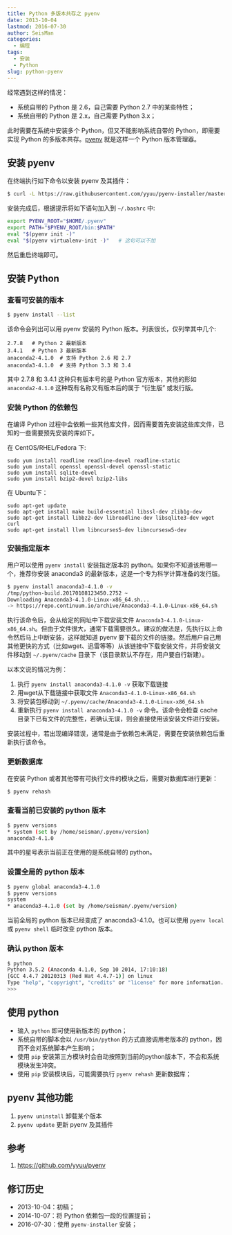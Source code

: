 ```yaml
---
title: Python 多版本共存之 pyenv
date: 2013-10-04
lastmod: 2016-07-30
author: SeisMan
categories:
  - 编程
tags:
  - 安装
  - Python
slug: python-pyenv
---
```


经常遇到这样的情况：

- 系统自带的 Python 是 2.6，自己需要 Python 2.7 中的某些特性；
- 系统自带的 Python 是 2.x，自己需要 Python 3.x；

此时需要在系统中安装多个 Python，但又不能影响系统自带的 Python，即需要实现 Python 的多版本共存。[pyenv](https://github.com/yyuu/pyenv) 就是这样一个 Python 版本管理器。

<!--more-->

## 安装 pyenv

在终端执行如下命令以安装 pyenv 及其插件：

```bash
$ curl -L https://raw.githubusercontent.com/yyuu/pyenv-installer/master/bin/pyenv-installer | bash
```

安装完成后，根据提示将如下语句加入到 `~/.bashrc` 中:

```bash
export PYENV_ROOT="$HOME/.pyenv"
export PATH="$PYENV_ROOT/bin:$PATH"
eval "$(pyenv init -)"
eval "$(pyenv virtualenv-init -)"   # 这句可以不加
```

然后重启终端即可。

## 安装 Python

### 查看可安装的版本

``` bash
$ pyenv install --list
```

该命令会列出可以用 pyenv 安装的 Python 版本。列表很长，仅列举其中几个:

    2.7.8   # Python 2 最新版本
    3.4.1   # Python 3 最新版本
    anaconda2-4.1.0  # 支持 Python 2.6 和 2.7
    anaconda3-4.1.0  # 支持 Python 3.3 和 3.4

其中 2.7.8 和 3.4.1 这种只有版本号的是 Python 官方版本，其他的形如 `anaconda2-4.1.0` 这种既有名称又有版本后的属于 “衍生版” 或发行版。

### 安装 Python 的依赖包

在编译 Python 过程中会依赖一些其他库文件，因而需要首先安装这些库文件，已知的一些需要预先安装的库如下。

在 CentOS/RHEL/Fedora 下:

    sudo yum install readline readline-devel readline-static
    sudo yum install openssl openssl-devel openssl-static
    sudo yum install sqlite-devel
    sudo yum install bzip2-devel bzip2-libs

在 Ubuntu下：

    sudo apt-get update
    sudo apt-get install make build-essential libssl-dev zlib1g-dev
    sudo apt-get install libbz2-dev libreadline-dev libsqlite3-dev wget curl
    sudo apt-get install llvm libncurses5-dev libncursesw5-dev

### 安装指定版本

用户可以使用 `pyenv install` 安装指定版本的 python。如果你不知道该用哪一个，推荐你安装 anaconda3 的最新版本，这是一个专为科学计算准备的发行版。

```bash
$ pyenv install anaconda3-4.1.0 -v
/tmp/python-build.20170108123450.2752 ~
Downloading Anaconda3-4.1.0-Linux-x86_64.sh...
-> https://repo.continuum.io/archive/Anaconda3-4.1.0-Linux-x86_64.sh
```

执行该命令后，会从给定的网址中下载安装文件 `Anaconda3-4.1.0-Linux-x86_64.sh`。但由于文件很大，通常下载需要很久。建议的做法是，先执行以上命令然后马上中断安装，这样就知道 pyenv 要下载的文件的链接。然后用户自己用其他更快的方式（比如wget、迅雷等等）从该链接中下载安装文件，并将安装文件移动到 `~/.pyenv/cache` 目录下（该目录默认不存在，用户要自行新建）。

以本文说的情况为例：

1. 执行 `pyenv install anaconda3-4.1.0 -v` 获取下载链接
2. 用wget从下载链接中获取文件 `Anaconda3-4.1.0-Linux-x86_64.sh`
3. 将安装包移动到 `~/.pyenv/cache/Anaconda3-4.1.0-Linux-x86_64.sh`
4. 重新执行 `pyenv install anaconda3-4.1.0 -v` 命令。该命令会检查 cache 目录下已有文件的完整性，若确认无误，则会直接使用该安装文件进行安装。

安装过程中，若出现编译错误，通常是由于依赖包未满足，需要在安装依赖包后重新执行该命令。

### 更新数据库

在安装 Python 或者其他带有可执行文件的模块之后，需要对数据库进行更新：

``` bash
$ pyenv rehash
```

### 查看当前已安装的 python 版本

``` bash
$ pyenv versions
* system (set by /home/seisman/.pyenv/version)
anaconda3-4.1.0
```

其中的星号表示当前正在使用的是系统自带的 python。

### 设置全局的 python 版本

``` bash
$ pyenv global anaconda3-4.1.0
$ pyenv versions
system
* anaconda3-4.1.0 (set by /home/seisman/.pyenv/version)
```

当前全局的 python 版本已经变成了 anaconda3-4.1.0。也可以使用 `pyenv local` 或 `pyenv shell`
临时改变 python 版本。

### 确认 python 版本

``` bash
$ python
Python 3.5.2 (Anaconda 4.1.0, Sep 10 2014, 17:10:18)
[GCC 4.4.7 20120313 (Red Hat 4.4.7-1)] on linux
Type "help", "copyright", "credits" or "license" for more information.
>>>
```

## 使用 python

- 输入 `python` 即可使用新版本的 python；
- 系统自带的脚本会以 `/usr/bin/python` 的方式直接调用老版本的 python，因而不会对系统脚本产生影响；
- 使用 `pip` 安装第三方模块时会自动按照到当前的python版本下，不会和系统模块发生冲突。
- 使用 `pip` 安装模块后，可能需要执行 `pyenv rehash` 更新数据库；

## pyenv 其他功能

1. `pyenv uninstall` 卸载某个版本
2. `pyenv update` 更新 pyenv 及其插件

## 参考

1.  <https://github.com/yyuu/pyenv>

## 修订历史

- 2013-10-04：初稿；
- 2014-10-07：将 Python 依赖包一段的位置提前；
- 2016-07-30：使用 `pyenv-installer` 安装；
